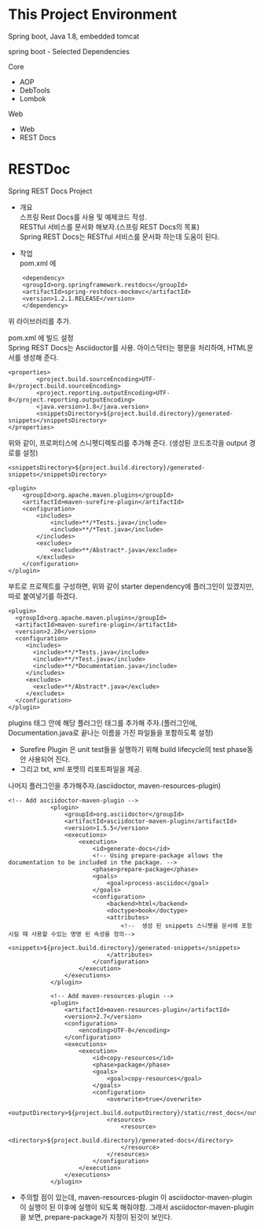 # This Project Environment
Spring boot, Java 1.8, embedded tomcat <br>

spring boot - Selected Dependencies

Core
- AOP
- DebTools
- Lombok

Web
- Web
- REST Docs

# RESTDoc
Spring REST Docs Project <br>

- 개요 <br>
스프링 Rest Docs를 사용 및 예제코드 작성. <br>
RESTful 서비스를 문서화 해보자.(스프링 REST Docs의 목표) <br>
Spring REST Docs는 RESTful 서비스를 문서화 하는데 도움이 된다. <br>

- 작업 <br>
pom.xml 에 <br>
 ```
     <dependency>
     <groupId>org.springframework.restdocs</groupId>
     <artifactId>spring-restdocs-mockmvc</artifactId>
     <version>1.2.1.RELEASE</version>
     </dependency>
 ```
위 라이브러리를 추가. <br>

pom.xml 에 빌드 설정<br>
Spring REST Docs는 Asciidoctor를 사용. 아이스닥터는 평문을 처리하여, HTML문서를 생성해 준다. <br>

```
<properties>
        <project.build.sourceEncoding>UTF-8</project.build.sourceEncoding>
        <project.reporting.outputEncoding>UTF-8</project.reporting.outputEncoding>
        <java.version>1.8</java.version>
        <snippetsDirectory>${project.build.directory}/generated-snippets</snippetsDirectory>
</properties>
```

위와 같이, 프로퍼티스에 스니펫디렉토리를 추가해 준다. (생성된 코드조각을 output 경로를 설정)
```
<snippetsDirectory>${project.build.directory}/generated-snippets</snippetsDirectory>
```

```
<plugin>
	<groupId>org.apache.maven.plugins</groupId>
	<artifactId>maven-surefire-plugin</artifactId>
	<configuration>
   		<includes>
		    <include>**/*Tests.java</include>
		    <include>**/*Test.java</include>
    	</includes>
	    <excludes>
		    <exclude>**/Abstract*.java</exclude>
	    </excludes>
	</configuration>
</plugin>
```
부트로 프로젝트를 구성하면, 위와 같이 starter dependency에 플러그인이 있겠지만, 따로 붙여넣기를 하겠다.

```
<plugin>
  <groupId>org.apache.maven.plugins</groupId>
  <artifactId>maven-surefire-plugin</artifactId>
  <version>2.20</version>
  <configuration>
     <includes>
       <include>**/*Tests.java</include>
       <include>**/*Test.java</include>
       <include>**/*Documentation.java</include>
     </includes>
     <excludes>
       <exclude>**/Abstract*.java</exclude>
     </excludes>
  </configuration>
</plugin>
```
plugins 태그 안에 해당 플러그인 태그를 추가해 주자.(플러그인에, Documentation.java로 끝나는 이름을 가진 파일들을 포함하도록 설정) <br>
* Surefire Plugin 은 unit test들을 실행하기 위해 build lifecycle의 test phase동안 사용되어 진다. 
* 그리고 txt, xml 포멧의 리포트파일을 제공. <br>

나머지 플러그인을 추가해주자.(asciidoctor, maven-resources-plugin)

```
<!-- Add asciidoctor-maven-plugin -->
            <plugin>
                <groupId>org.asciidoctor</groupId>
                <artifactId>asciidoctor-maven-plugin</artifactId>
                <version>1.5.5</version>
                <executions>
                    <execution>
                        <id>generate-docs</id>
                        <!-- Using prepare-package allows the documentation to be included in the package. -->
                        <phase>prepare-package</phase>
                        <goals>
                            <goal>process-asciidoc</goal>
                        </goals>
                        <configuration>
                            <backend>html</backend>
                            <doctype>book</doctype>
                            <attributes>
                                <!--  생성 된 snippets 스니펫을 문서에 포함시킬 때 사용할 수있는 명명 된 속성을 정의-->
                                <snippets>${project.build.directory}/generated-snippets</snippets>
                            </attributes>
                        </configuration>
                    </execution>
                </executions>
            </plugin>
            
            <!-- Add maven-resources-plugin -->
            <plugin>
                <artifactId>maven-resources-plugin</artifactId>
                <version>2.7</version>
                <configuration>
                    <encoding>UTF-8</encoding>
                </configuration>
                <executions>
                    <execution>
                        <id>copy-resources</id>
                        <phase>package</phase>
                        <goals>
                            <goal>copy-resources</goal>
                        </goals>
                        <configuration>
                            <overwrite>true</overwrite>
                            <outputDirectory>${project.build.outputDirectory}/static/rest_docs</outputDirectory>
                            <resources>
                                <resource>
                                    <directory>${project.build.directory}/generated-docs</directory>
                                </resource>
                            </resources>
                        </configuration>
                    </execution>
                </executions>
            </plugin>
```
- 주의할 점이 있는데, maven-resources-plugin 이 asciidoctor-maven-plugin 이 실행이 된 이후에 실행이 되도록 해줘야함. 그래서 asciidoctor-maven-plugin 을 보면, prepare-package가 지정이 된것이 보인다.


